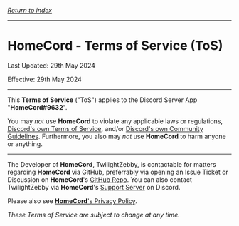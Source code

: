 *[Return to index](https://github.com/HomeCord/homecord-docs/blob/main/README.md)*

---

# HomeCord - Terms of Service (ToS)
Last Updated: 29th May 2024

Effective: 29th May 2024

---

This **Terms of Service** ("ToS") applies to the Discord Server App "**HomeCord#9632**".

You may *not* use **HomeCord** to violate any applicable laws or regulations, [Discord's own Terms of Service](https://discord.com/terms), and/or [Discord's own Community Guidelines](https://discord.com/guidelines). Furthermore, you also may *not* use **HomeCord** to harm anyone or anything.

---

The Developer of **HomeCord**, TwilightZebby, is contactable for matters regarding **HomeCord** via GitHub, preferrably via opening an Issue Ticket or Discussion on **HomeCord**'s [GitHub Repo](https://github.com/HomeCord/homecord). You can also contact TwilightZebby via **HomeCord**'s [Support Server](https://discord.gg/4bFgUyWUMY) on Discord.

Please also see [**HomeCord**'s Privacy Policy](https://github.com/HomeCord/homecord-docs/blob/main/PRIVACY_POLICY.md).

*These Terms of Service are subject to change at any time.*
